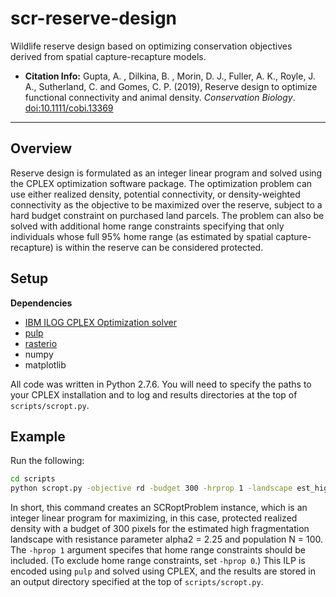 scr-reserve-design
==================
Wildlife reserve design based on optimizing conservation objectives derived from spatial capture-recapture models.

* **Citation Info:** Gupta, A. , Dilkina, B. , Morin, D. J., Fuller, A. K., Royle, J. A., Sutherland, C. and Gomes, C. P. (2019), Reserve design to optimize functional connectivity and animal density. *Conservation Biology*. [doi:10.1111/cobi.13369](https://dx.doi.org/10.1111/cobi.13369)

--------
Overview
--------
Reserve design is formulated as an integer linear program and solved using the CPLEX optimization software package. The optimization problem can use either realized density, potential connectivity, or density-weighted connectivity as the objective to be maximized over the reserve, subject to a hard budget constraint on purchased land parcels. The problem can also be solved with additional home range constraints specifying that only individuals whose full 95% home range (as estimated by spatial capture-recapture) is within the reserve can be considered protected.

Setup
-----
**Dependencies**
* [IBM ILOG CPLEX Optimization solver](https://www.ibm.com/analytics/cplex-optimizer)
* [pulp](https://pypi.python.org/pypi/PuLP)
* [rasterio](https://pypi.python.org/pypi/rasterio)
* numpy
* matplotlib

All code was written in Python 2.7.6. You will need to specify the paths to your CPLEX installation and to log and results directories at the top of `scripts/scropt.py`.

Example
-------
Run the following:
```bash
cd scripts
python scropt.py -objective rd -budget 300 -hrprop 1 -landscape est_high_N100_a2225 -method cplex
```

In short, this command creates an SCRoptProblem instance, which is an integer linear program for maximizing, in this case, protected realized density with a budget of 300 pixels for the estimated high fragmentation landscape with resistance parameter alpha2 = 2.25 and population N = 100. The `-hprop 1` argument specifes that home range constraints should be included. (To exclude home range constraints, set `-hprop 0`.) This ILP is encoded using `pulp` and solved using CPLEX, and the results are stored in an output directory specified at the top of `scripts/scropt.py`.


